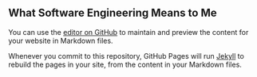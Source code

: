 ## What Software Engineering Means to Me

You can use the [editor on GitHub](https://github.com/tcharuhas/tcharuhas.github.io/edit/master/index.md) to maintain and preview the content for your website in Markdown files.

Whenever you commit to this repository, GitHub Pages will run [Jekyll](https://jekyllrb.com/) to rebuild the pages in your site, from the content in your Markdown files.


